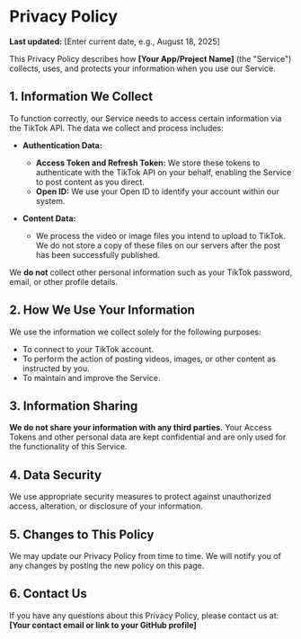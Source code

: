 # Privacy Policy

**Last updated:** [Enter current date, e.g., August 18, 2025]

This Privacy Policy describes how **[Your App/Project Name]** (the "Service") collects, uses, and protects your information when you use our Service.

## 1. Information We Collect

To function correctly, our Service needs to access certain information via the TikTok API. The data we collect and process includes:

*   **Authentication Data:**
    *   **Access Token and Refresh Token:** We store these tokens to authenticate with the TikTok API on your behalf, enabling the Service to post content as you direct.
    *   **Open ID:** We use your Open ID to identify your account within our system.

*   **Content Data:**
    *   We process the video or image files you intend to upload to TikTok. We do not store a copy of these files on our servers after the post has been successfully published.

We **do not** collect other personal information such as your TikTok password, email, or other profile details.

## 2. How We Use Your Information

We use the information we collect solely for the following purposes:

*   To connect to your TikTok account.
*   To perform the action of posting videos, images, or other content as instructed by you.
*   To maintain and improve the Service.

## 3. Information Sharing

**We do not share your information with any third parties.** Your Access Tokens and other personal data are kept confidential and are only used for the functionality of this Service.

## 4. Data Security

We use appropriate security measures to protect against unauthorized access, alteration, or disclosure of your information.

## 5. Changes to This Policy

We may update our Privacy Policy from time to time. We will notify you of any changes by posting the new policy on this page.

## 6. Contact Us

If you have any questions about this Privacy Policy, please contact us at: **[Your contact email or link to your GitHub profile]**
